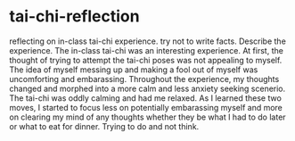 # tai-chi-reflection
reflecting on in-class tai-chi experience. try not to write facts. Describe the experience.
The in-class tai-chi was an interesting experience. At first, the thought of trying to attempt the tai-chi poses was not appealing to myself. The idea of myself messing up and making a fool out of myself was uncomforting and embarassing. Throughout the experience, my thoughts changed and morphed into a more calm and less anxiety seeking scenerio. The tai-chi was oddly calming and had me relaxed. As I learned these two moves, I started to focus less on potentially embarassing myself and more on clearing my mind of any thoughts whether they be what I had to do later or what to eat for dinner. Trying to do and not think.
